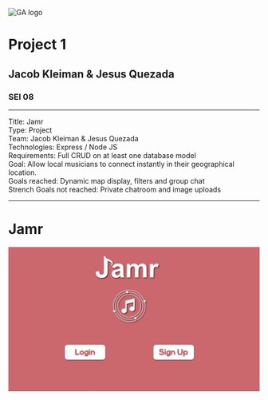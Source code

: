 ![GA logo](https://camo.githubusercontent.com/6ce15b81c1f06d716d753a61f5db22375fa684da/68747470733a2f2f67612d646173682e73332e616d617a6f6e6177732e636f6d2f70726f64756374696f6e2f6173736574732f6c6f676f2d39663838616536633963333837313639306533333238306663663535376633332e706e67)

# Project 1 
## Jacob Kleiman & Jesus Quezada
### SEI 08

<hr>

Title: Jamr<br>
Type: Project<br>
Team: Jacob Kleiman & Jesus Quezada <br>
Technologies: Express / Node JS <br>
Requirements: Full CRUD on at least one database model <br>
Goal: Allow local musicians to connect instantly in their geographical location. <br>
Goals reached: Dynamic map display, filters and group chat <br>
Strench Goals not reached: Private chatroom and image uploads
<hr>

# Jamr
![homepage](jamrHomepage.jpg)

